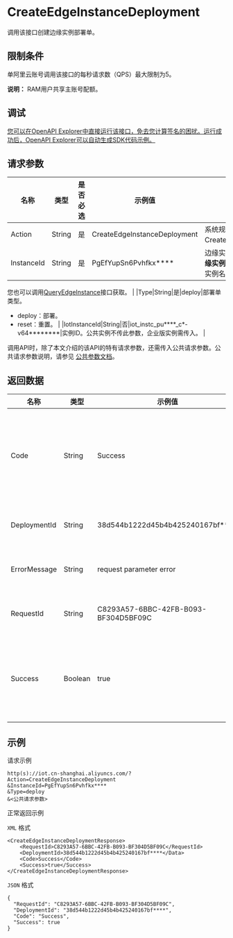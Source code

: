 # CreateEdgeInstanceDeployment

调用该接口创建边缘实例部署单。

## 限制条件

单阿里云账号调用该接口的每秒请求数（QPS）最大限制为5。

**说明：** RAM用户共享主账号配额。

## 调试

[您可以在OpenAPI Explorer中直接运行该接口，免去您计算签名的困扰。运行成功后，OpenAPI Explorer可以自动生成SDK代码示例。](https://api.aliyun.com/#product=Iot&api=CreateEdgeInstanceDeployment&type=RPC&version=2018-01-20)

## 请求参数

|名称|类型|是否必选|示例值|描述|
|--|--|----|---|--|
|Action|String|是|CreateEdgeInstanceDeployment|系统规定参数。取值：CreateEdgeInstanceDeployment。 |
|InstanceId|String|是|PgEfYupSn6Pvhfkx\*\*\*\*|边缘实例ID。在[边缘计算控制台](https://iot.console.aliyun.com/le/instance/list)的**边缘实例**页面中，鼠标悬浮在目标边缘实例名称上获取ID。

 您也可以调用[QueryEdgeInstance](~~135214~~)接口获取。 |
|Type|String|是|deploy|部署单类型。

 -   deploy：部署。
-   reset：重置。 |
|IotInstanceId|String|否|iot\_instc\_pu\*\*\*\*\_c\*-v64\*\*\*\*\*\*\*\*|实例ID。公共实例不传此参数，企业版实例需传入。 |

调用API时，除了本文介绍的该API的特有请求参数，还需传入公共请求参数。公共请求参数说明，请参见 [公共参数文档](~~30561~~)。

## 返回数据

|名称|类型|示例值|描述|
|--|--|---|--|
|Code|String|Success|接口返回码。Success表示成功，其它表示错误码。详情请参见[错误码](~~135200~~)。 |
|DeploymentId|String|38d544b1222d45b4b425240167bf\*\*\*\*|调用成功时，返回的部署任务单ID。 |
|ErrorMessage|String|request parameter error|调用失败时，返回的出错信息。 |
|RequestId|String|C8293A57-6BBC-42FB-B093-BF304D5BF09C|阿里云为该请求生成的唯一标识符。 |
|Success|Boolean|true|表示是否调用成功。true表示调用成功，false表示调用失败。 |

## 示例

请求示例

```
http(s)://iot.cn-shanghai.aliyuncs.com/?Action=CreateEdgeInstanceDeployment
&InstanceId=PgEfYupSn6Pvhfkx****
&Type=deploy
&<公共请求参数>
```

正常返回示例

`XML` 格式

```
<CreateEdgeInstanceDeploymentResponse>
    <RequestId>C8293A57-6BBC-42FB-B093-BF304D5BF09C</RequestId>
    <DeploymentId>38d544b1222d45b4b425240167bf****</Data>
    <Code>Success</Code>
    <Success>true</Success>
</CreateEdgeInstanceDeploymentResponse>
```

`JSON` 格式

```
{
  "RequestId": "C8293A57-6BBC-42FB-B093-BF304D5BF09C",
  "DeploymentId": "38d544b1222d45b4b425240167bf****",
  "Code": "Success",
  "Success": true
}
```

